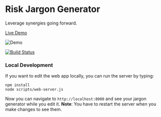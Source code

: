 # Risk Jargon Generator

Leverage synergies going forward.

[Live Demo](http://johnwalley.github.io/risk-jargon-generator/)

![Demo](https://github.com/johnwalley/risk-jargon-generator/raw/master/demo.gif)

[![Build Status](https://travis-ci.org/johnwalley/risk-jargon-generator.png)](https://travis-ci.org/johnwalley/risk-jargon-generator)

### Local Development

If you want to edit the web app locally, you can run the server by typing:

    npm install
    node scripts/web-server.js

Now you can navigate to `http://localhost:8000` and see your jargon generator while you edit it.  __Note__: You have to restart the server when you make changes to
see them.
    

